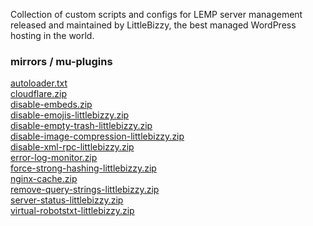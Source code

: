 <p>Collection of custom scripts and configs for LEMP server management released and maintained by LittleBizzy, the best managed WordPress hosting in the world.</p>

<h3>mirrors / mu-plugins</h3>

<a href="autoloader.txt">autoloader.txt</a><br>
<a href="cloudflare.zip">cloudflare.zip</a><br>
<a href="disable-embeds.zip">disable-embeds.zip</a><br>
<a href="disable-emojis-littlebizzy.zip">disable-emojis-littlebizzy.zip</a><br>
<a href="disable-empty-trash-littlebizzy.zip">disable-empty-trash-littlebizzy.zip</a><br>
<a href="disable-image-compression-littlebizzy.zip">disable-image-compression-littlebizzy.zip</a><br>
<a href="disable-xml-rpc-littlebizzy.zip">disable-xml-rpc-littlebizzy.zip</a><br>
<a href="error-log-monitor.zip">error-log-monitor.zip</a><br>
<a href="force-strong-hashing-littlebizzy.zip">force-strong-hashing-littlebizzy.zip</a><br>
<a href="nginx-cache.zip">nginx-cache.zip</a><br>
<a href="remove-query-strings-littlebizzy.zip">remove-query-strings-littlebizzy.zip</a><br>
<a href="server-status-littlebizzy.zip">server-status-littlebizzy.zip</a><br>
<a href="virtual-robotstxt-littlebizzy.zip">virtual-robotstxt-littlebizzy.zip</a><br>     
